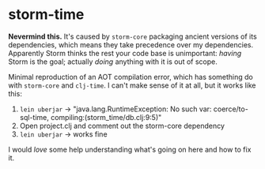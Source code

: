 # storm-time

**Nevermind this.** It's caused by `storm-core` packaging ancient versions of its dependencies, which means they take precedence over my dependencies. Apparently Storm thinks the rest your code base is unimportant: *having* Storm is the goal; actually *doing* anything with it is out of scope.

Minimal reproduction of an AOT compilation error, which has something do with `storm-core` and `clj-time`. I can't make sense of it at all, but it works like this:

 1. `lein uberjar` -> "java.lang.RuntimeException: No such var: coerce/to-sql-time, compiling:(storm_time/db.clj:9:5)"
 2. Open project.clj and comment out the storm-core dependency
 3. `lein uberjar` -> works fine

I would *love* some help understanding what's going on here and how to fix it.
